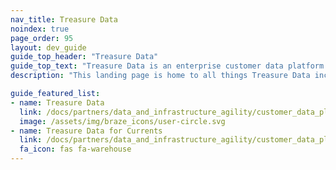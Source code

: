```yaml
---
nav_title: Treasure Data
noindex: true
page_order: 95
layout: dev_guide
guide_top_header: "Treasure Data"
guide_top_text: "Treasure Data is an enterprise customer data platform (CDP) that drives relevant customer experiences by harmonizing customer data, insights, and engagement to work in perfect unison. Armed with these actionable indicators, CX teams, including marketing, sales, and customer service, can effectively optimize spending and personalize omnichannel interactions across the entire customer journey."
description: "This landing page is home to all things Treasure Data including integration guidance and Treasure Data for Currents."

guide_featured_list:
- name: Treasure Data
  link: /docs/partners/data_and_infrastructure_agility/customer_data_platform/treasure_data/treasure_data/
  image: /assets/img/braze_icons/user-circle.svg
- name: Treasure Data for Currents
  link: /docs/partners/data_and_infrastructure_agility/customer_data_platform/treasure_data/treasure_data_for_currents/
  fa_icon: fas fa-warehouse
---
```

<br>
